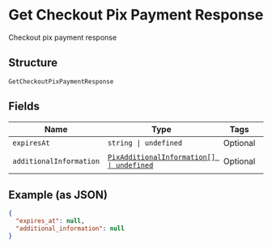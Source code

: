 
# Get Checkout Pix Payment Response

Checkout pix payment response

## Structure

`GetCheckoutPixPaymentResponse`

## Fields

| Name | Type | Tags | Description |
|  --- | --- | --- | --- |
| `expiresAt` | `string \| undefined` | Optional | Expires at |
| `additionalInformation` | [`PixAdditionalInformation[] \| undefined`](../../doc/models/pix-additional-information.md) | Optional | Additional information |

## Example (as JSON)

```json
{
  "expires_at": null,
  "additional_information": null
}
```

